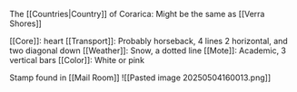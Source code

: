 The [[Countries|Country]] of Corarica: Might be the same as [[Verra Shores]]

[[Core]]: heart
[[Transport]]: Probably horseback, 4 lines 2 horizontal, and two diagonal down
[[Weather]]: Snow, a dotted line
[[Mote]]: Academic, 3 vertical bars
[[Color]]: White or pink

Stamp found in [[Mail Room]]
![[Pasted image 20250504160013.png]]